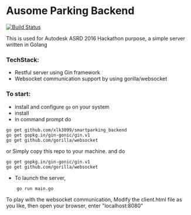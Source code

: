 # Ausome Parking Backend
[![Build Status](https://travis-ci.org/xlk3099/smartparking_backend.svg?branch=master)](https://travis-ci.org/xlk3099/smartparking_backend)

This is used for Autodesk ASRD 2016 Hackathon purpose, a simple server written in Golang

### TechStack:
  - Restful server using Gin framework
  - Websocket communication support by using gorilla/websocket

### To start:
- install and configure `go` on your system
- install 
- in command prompt do
```
go get github.com/xlk3099/smartparking_backend
go get gopkg.in/gin-gonic/gin.v1
go get github.com/gorilla/websocket
```
or Simply copy this repo to your machine. and do 
```
go get gopkg.in/gin-gonic/gin.v1
go get github.com/gorilla/websocket
```

- To launch the server,
```
    go run main.go
```
To play with the websocket communication, 
Modify the client.html file as you like, then open your browser, enter "localhost:8080"
